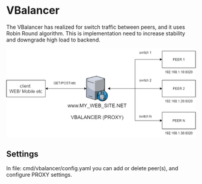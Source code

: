 # VBalancer

The VBalancer has realized for switch traffic between peers, and it uses Robin Round algorithm.
This is implementation need to increase stability and downgrade high load to backend.

![Diagram](assets/vbalancer.png)

## Settings

In file: cmd/vbalancer/config.yaml you can add or delete peer(s), and configure PROXY settings.
